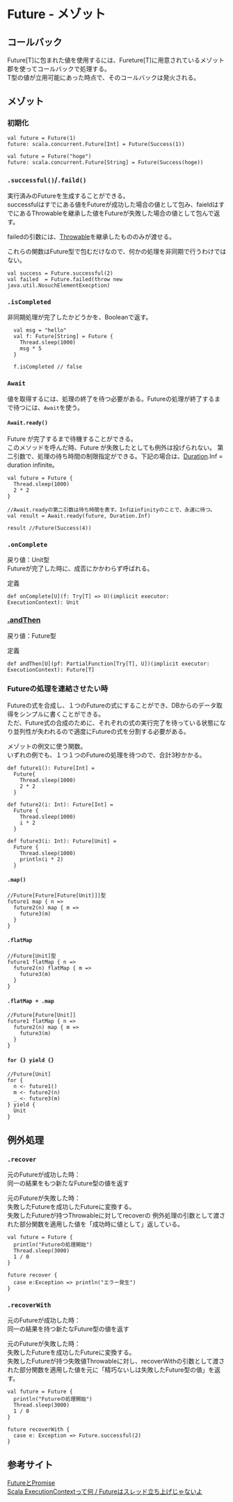 # Future - メゾット
## コールバック
Future[T]に包まれた値を使用するには、Fureture[T]に用意されているメゾット郡を使ってコールバックで処理する。  
T型の値が立用可能にあった時点で、そのコールバックは発火される。  


## メゾット
### 初期化
```
val future = Future(1)
future: scala.concurrent.Future[Int] = Future(Success(1))

val future = Future("hoge")
future: scala.concurrent.Future[String] = Future(Success(hoge))
```

### `.successful()`/`.faild()`
実行済みのFutureを生成することができる。  
successfulはすでにある値をFutureが成功した場合の値として包み、faieldはすでにあるThrowableを継承した値をFutureが失敗した場合の値として包んで返す。  

failedの引数には、[Throwable](https://docs.oracle.com/javase/jp/8/docs/api/java/lang/Throwable.html)を継承したもののみが渡せる。  

これらの関数はFuture型で包むだけなので、何かの処理を非同期で行うわけではない。

```
val success = Future.successful(2)
val failed  = Future.failed(throw new java.util.NosuchElementExecption)
```

### `.isCompleted`
非同期処理が完了したかどうかを、Booleanで返す。  
```
  val msg = "hello"
  val f: Future[String] = Future {
    Thread.sleep(1000)
    msg * 5
  }

  f.isCompleted // false
```


### `Await`
値を取得するには、処理の終了を待つ必要がある。Futureの処理が終了するまで待つには、`Await`を使う。  


#### `Await.ready()`
Future が完了するまで待機することができる。   
このメソッドを呼んだ時、Future が失敗したとしても例外は投げられない。 
第二引数で、処理の待ち時間の制限指定ができる。下記の場合は、[Duration](https://www.scala-lang.org/api/2.12.3/scala/concurrent/duration/Duration$.html#Inf:scala.concurrent.duration.Duration.Infinite).Inf = duration infinite。  
```
val future = Future {
  Thread.sleep(1000)
  2 * 2
}

//Await.readyの第二引数は待ち時間を表す。Infはinfinityのことで、永遠に待つ。  
val result = Await.ready(future, Duration.Inf)

result //Future(Success(4))
```

### `.onComplete`
戻り値：Unit型  
Futureが完了した時に、成否にかかわらず呼ばれる。  

定義
```
def onComplete[U](f: Try[T] => U)(implicit executor: ExecutionContext): Unit
```


### [.andThen](https://github.com/scala/scala/blob/a6e1a6f476f26f66ae1c3848033e95f6b173ad56/src/library/scala/concurrent/Future.scala#L497)
戻り値：Future型

定義
```
def andThen[U](pf: PartialFunction[Try[T], U])(implicit executor: ExecutionContext): Future[T]
```


### Futureの処理を連結させたい時
Futureの式を合成し、１つのFutureの式にすることができ、DBからのデータ取得をシンプルに書くことができる。  
ただ、Future式の合成のために、それぞれの式の実行完了を待っている状態になり並列性が失われるので適度にFutureの式を分割する必要がある。 


メゾットの例文に使う関数。  
いずれの例でも、１つ１つのFutureの処理を待つので、合計3秒かかる。
```
def future1(): Future[Int] =
  Future{
    Thread.sleep(1000)
    2 * 2
  }

def future2(i: Int): Future[Int] =
  Future {
    Thread.sleep(1000)
    i * 2
  }

def future3(i: Int): Future[Unit] =
  Future {
    Thread.sleep(1000)
    println(i * 2)
  }
```

#### `.map()`
```
//Future[Future[Future[Unit]]]型
future1 map { n =>
  future2(n) map { m =>
    future3(m)
  }
}
```

#### `.flatMap`
```
//Future[Unit]型
future1 flatMap { n =>
  future2(n) flatMap { m =>
    future3(m)
  }
}
```

#### `.flatMap + .map`
```
//Future[Future[Unit]]
future1 flatMap { n =>
  future2(n) map { m =>
    future3(m)
  }
}
```


#### `for {} yield {}`
```
//Future[Unit]
for {
  n <- future1()
  m <- future2(n)
  _ <- future3(m)
} yield {
  Unit
}
```

## 例外処理
### `.recover`
元のFutureが成功した時：  
同一の結果をもつ新たなFuture型の値を返す  

元のFutureが失敗した時：  
失敗したFutureを成功したFutureに変換する。  
失敗したFutureが持つThrowableに対してrecoverの 例外処理の引数として渡された部分関数を適用した値を「成功時に値として」返している。  

```
val future = Future {
  println("Futureの処理開始")
  Thread.sleep(3000)
  1 / 0
}

future recover {
  case e:Exception => println("エラー発生")
}
```



### `.recoverWith`

元のFutureが成功した時：  
同一の結果を持つ新たなFuture型の値を返す  

元のFutureが失敗した時：  
失敗したFutureを成功したFutureに変換する。  
失敗したFutureが持つ失敗値Throwableに対し、recoverWithの引数として渡された部分関数を適用した値を元に「精巧ないしは失敗したFuture型の値」を返す。  

```
val future = Future {
  println("Futureの処理開始")
  Thread.sleep(3000)
  1 / 0
}

future recoverWith {
  case e: Exception => Future.successful(2)
}
```


## 参考サイト
[FutureとPromise](https://docs.scala-lang.org/ja/overviews/core/futures.html)  
[Scala ExecutionContextって何 / Futureはスレッド立ち上げじゃないよ](https://mashi.hatenablog.com/entry/2014/11/24/010417)  


